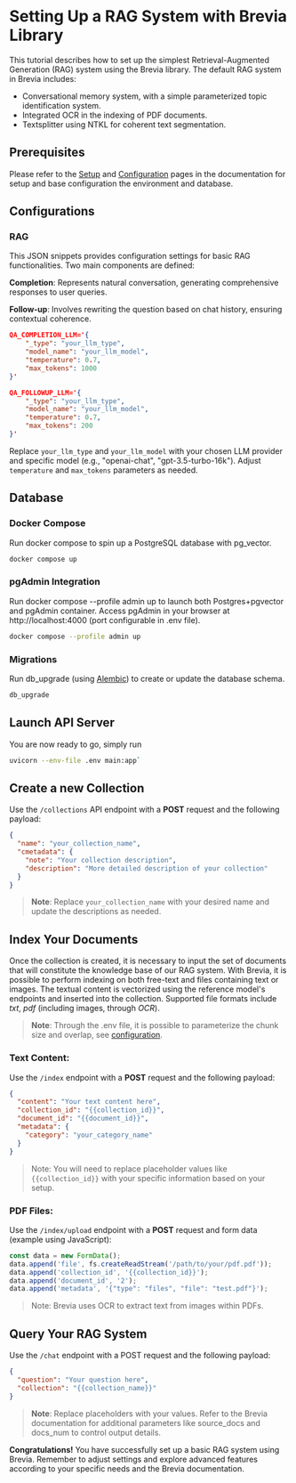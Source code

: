 # Setting Up a RAG System with Brevia Library

This tutorial describes how to set up the simplest Retrieval-Augmented Generation (RAG) system using the Brevia library.
The default RAG system in Brevia includes:

- Conversational memory system, with a simple parameterized topic identification system.
- Integrated OCR in the indexing of PDF documents.
- Textsplitter using NTKL for coherent text segmentation.

## Prerequisites

Please refer to the [Setup](../setup.md) and [Configuration](../config.md) pages in the documentation for setup and base configuration the environment and database.

## Configurations

### RAG

This JSON snippets provides configuration settings for basic RAG functionalities.
Two main components are defined:

**Completion**:
Represents natural conversation, generating comprehensive responses to user queries.

**Follow-up**:
Involves rewriting the question based on chat history, ensuring contextual coherence.

```JSON
QA_COMPLETION_LLM='{
    "_type": "your_llm_type",
    "model_name": "your_llm_model",
    "temperature": 0.7,
    "max_tokens": 1000
}'

QA_FOLLOWUP_LLM='{
    "_type": "your_llm_type",
    "model_name": "your_llm_model",
    "temperature": 0.7,
    "max_tokens": 200
}'
```

Replace `your_llm_type` and `your_llm_model` with your chosen LLM provider and specific model (e.g., "openai-chat", "gpt-3.5-turbo-16k").
Adjust `temperature` and `max_tokens` parameters as needed.

## Database

### Docker Compose

Run docker compose to spin up a PostgreSQL database with pg_vector.

```bash
docker compose up
```

### pgAdmin Integration

Run docker compose --profile admin up to launch both Postgres+pgvector and pgAdmin container.
Access pgAdmin in your browser at http://localhost:4000 (port configurable in .env file).

```bash
docker compose --profile admin up
```

### Migrations

Run db_upgrade (using [Alembic](https://alembic.sqlalchemy.org)) to create or update the database schema.

```bash
db_upgrade
```

## Launch API Server

You are now ready to go, simply run

```bash
uvicorn --env-file .env main:app`
```

## Create a new Collection

Use the `/collections` API endpoint with a **POST** request and the following payload:

```JSON
{
  "name": "your_collection_name",
  "cmetadata": {
    "note": "Your collection description",
    "description": "More detailed description of your collection"
  }
}
```

> **Note**: Replace `your_collection_name` with your desired name and update the descriptions as needed.

## Index Your Documents

Once the collection is created, it is necessary to input the set of documents that will constitute the knowledge base of our RAG system. With Brevia, it is possible to perform indexing on both free-text and files containing text or images. The textual content is vectorized using the reference model's endpoints and inserted into the collection.
Supported file formats include *txt*, *pdf* (including images, through *OCR*).

> **Note**: Through the .env file, it is possible to parameterize the chunk size and overlap, see [configuration](../config.md).

### Text Content:

Use the `/index` endpoint with a **POST** request and the following payload:

```JSON
{
  "content": "Your text content here",
  "collection_id": "{{collection_id}}",
  "document_id": "{{document_id}}",
  "metadata": {
    "category": "your_category_name"
  }
}
```

>Note: You will need to replace placeholder values like `{{collection_id}}` with your specific information based on your setup.

### PDF Files:

Use the `/index/upload` endpoint with a **POST** request and form data (example using JavaScript):

```Javascript
const data = new FormData();
data.append('file', fs.createReadStream('/path/to/your/pdf.pdf'));
data.append('collection_id', '{{collection_id}}');
data.append('document_id', '2');
data.append('metadata', '{"type": "files", "file": "test.pdf"}');
```

> Note: Brevia uses OCR to extract text from images within PDFs.

## Query Your RAG System

Use the `/chat` endpoint with a POST request and the following payload:

```JSON
{
  "question": "Your question here",
  "collection": "{{collection_name}}"
}
```

> **Note**: Replace placeholders with your values. Refer to the Brevia documentation for additional parameters like source_docs and docs_num to control output details.

**Congratulations!**
You have successfully set up a basic RAG system using Brevia.
Remember to adjust settings and explore advanced features according to your specific needs and the Brevia documentation.
